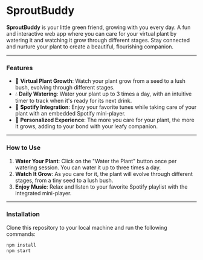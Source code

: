 # SproutBuddy

**SproutBuddy** is your little green friend, growing with you every day. A fun and interactive web app where you can care for your virtual plant by watering it and watching it grow through different stages. Stay connected and nurture your plant to create a beautiful, flourishing companion.

---

### Features
- 🌱 **Virtual Plant Growth**: Watch your plant grow from a seed to a lush bush, evolving through different stages.
- 💧 **Daily Watering**: Water your plant up to 3 times a day, with an intuitive timer to track when it's ready for its next drink.
- 🎵 **Spotify Integration**: Enjoy your favorite tunes while taking care of your plant with an embedded Spotify mini-player.
- 🏡 **Personalized Experience**: The more you care for your plant, the more it grows, adding to your bond with your leafy companion.

---

### How to Use
1. **Water Your Plant**: Click on the "Water the Plant" button once per watering session. You can water it up to three times a day.
2. **Watch It Grow**: As you care for it, the plant will evolve through different stages, from a tiny seed to a lush bush.
3. **Enjoy Music**: Relax and listen to your favorite Spotify playlist with the integrated mini-player.

---

### Installation

Clone this repository to your local machine and run the following commands:

```bash
npm install
npm start

